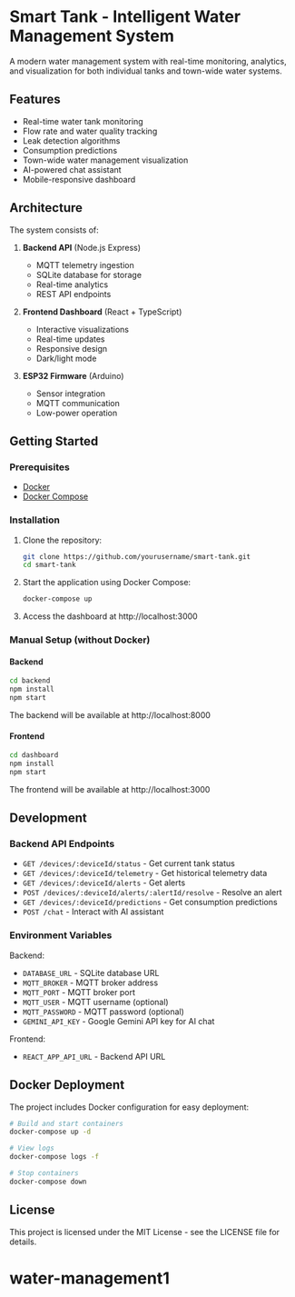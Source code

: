 # Smart Tank - Intelligent Water Management System

A modern water management system with real-time monitoring, analytics, and visualization for both individual tanks and town-wide water systems.

## Features

- Real-time water tank monitoring
- Flow rate and water quality tracking
- Leak detection algorithms
- Consumption predictions
- Town-wide water management visualization
- AI-powered chat assistant
- Mobile-responsive dashboard

## Architecture

The system consists of:

1. **Backend API** (Node.js Express)
   - MQTT telemetry ingestion
   - SQLite database for storage
   - Real-time analytics
   - REST API endpoints

2. **Frontend Dashboard** (React + TypeScript)
   - Interactive visualizations
   - Real-time updates
   - Responsive design
   - Dark/light mode

3. **ESP32 Firmware** (Arduino)
   - Sensor integration
   - MQTT communication
   - Low-power operation

## Getting Started

### Prerequisites

- [Docker](https://docs.docker.com/get-docker/)
- [Docker Compose](https://docs.docker.com/compose/install/)

### Installation

1. Clone the repository:
   ```bash
   git clone https://github.com/yourusername/smart-tank.git
   cd smart-tank
   ```

2. Start the application using Docker Compose:
   ```bash
   docker-compose up
   ```

3. Access the dashboard at http://localhost:3000

### Manual Setup (without Docker)

#### Backend

```bash
cd backend
npm install
npm start
```

The backend will be available at http://localhost:8000

#### Frontend

```bash
cd dashboard
npm install
npm start
```

The frontend will be available at http://localhost:3000

## Development

### Backend API Endpoints

- `GET /devices/:deviceId/status` - Get current tank status
- `GET /devices/:deviceId/telemetry` - Get historical telemetry data
- `GET /devices/:deviceId/alerts` - Get alerts
- `POST /devices/:deviceId/alerts/:alertId/resolve` - Resolve an alert
- `GET /devices/:deviceId/predictions` - Get consumption predictions
- `POST /chat` - Interact with AI assistant

### Environment Variables

Backend:
- `DATABASE_URL` - SQLite database URL
- `MQTT_BROKER` - MQTT broker address
- `MQTT_PORT` - MQTT broker port
- `MQTT_USER` - MQTT username (optional)
- `MQTT_PASSWORD` - MQTT password (optional)
- `GEMINI_API_KEY` - Google Gemini API key for AI chat

Frontend:
- `REACT_APP_API_URL` - Backend API URL

## Docker Deployment

The project includes Docker configuration for easy deployment:

```bash
# Build and start containers
docker-compose up -d

# View logs
docker-compose logs -f

# Stop containers
docker-compose down
```

## License

This project is licensed under the MIT License - see the LICENSE file for details.
# water-management1
